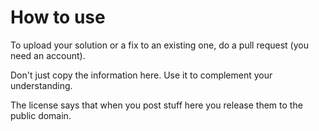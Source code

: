 # How to use

To upload your solution or a fix to an existing one, do a pull request (you need an account).

Don't just copy the information here. Use it to complement your understanding.

The license says that when you post stuff here you release them to the public domain.

